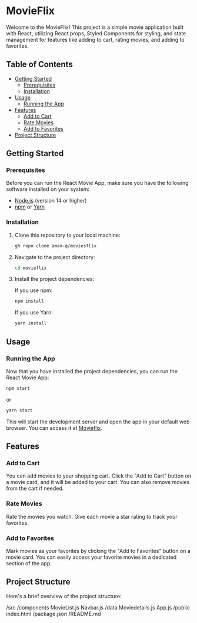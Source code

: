 # MovieFlix

Welcome to the MovieFlix! This project is a simple movie application built with React, utilizing React props, Styled Components for styling, and state management for features like adding to cart, rating movies, and adding to favorites.

## Table of Contents

- [Getting Started](#getting-started)
  - [Prerequisites](#prerequisites)
  - [Installation](#installation)
- [Usage](#usage)
  - [Running the App](#running-the-app)
- [Features](#features)
  - [Add to Cart](#add-to-cart)
  - [Rate Movies](#rate-movies)
  - [Add to Favorites](#add-to-favorites)
- [Project Structure](#project-structure)

## Getting Started

### Prerequisites

Before you can run the React Movie App, make sure you have the following software installed on your system:

- [Node.js](https://nodejs.org/) (version 14 or higher)
- [npm](https://www.npmjs.com/) or [Yarn](https://yarnpkg.com/)

### Installation

1. Clone this repository to your local machine:

   ```bash
   gh repo clone aman-q/moviesflix
   ```

2. Navigate to the project directory:

   ```bash
   cd movieflix
   ```

3. Install the project dependencies:

   If you use npm:

   ```bash
   npm install
   ```

   If you use Yarn:

   ```bash
   yarn install
   ```

## Usage

### Running the App

Now that you have installed the project dependencies, you can run the React Movie App:

```bash
npm start
```

or

```bash
yarn start
```

This will start the development server and open the app in your default web browser. You can access it at [Movieflix](https://main--rainbow-bunny-667e2e.netlify.app/).

## Features

### Add to Cart

You can add movies to your shopping cart. Click the "Add to Cart" button on a movie card, and it will be added to your cart. You can also remove movies from the cart if needed.

### Rate Movies

Rate the movies you watch. Give each movie a star rating to track your favorites.

### Add to Favorites

Mark movies as your favorites by clicking the "Add to Favorites" button on a movie card. You can easily access your favorite movies in a dedicated section of the app.

## Project Structure

Here's a brief overview of the project structure:

/src
  /components
    MovieList.js
    Navbar.js
  /data
    Moviedetails.js
  App.js
/public
  index.html
/package.json
/README.md

